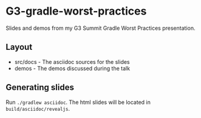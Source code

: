 # G3-gradle-worst-practices
Slides and demos from my G3 Summit Gradle Worst Practices presentation.

## Layout
- src/docs - The asciidoc sources for the slides
- demos - The demos discussed during the talk

## Generating slides
Run `./gradlew asciidoc`.  The html slides will be located in `build/asciidoc/revealjs`.
